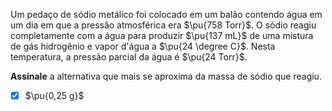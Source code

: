 Um pedaço de sódio metálico foi colocado em um balão contendo água em um dia em que a pressão atmosférica era $\pu{758 Torr}$. O sódio reagiu completamente com a água para produzir $\pu{137 mL}$ de uma mistura de gás hidrogênio e vapor d'água a $\pu{24 \degree C}$. Nesta temperatura, a pressão parcial da água é $\pu{24 Torr}$.

**Assinale** a alternativa que mais se aproxima da massa de sódio que reagiu.

- [x] $\pu{0,25 g}$

